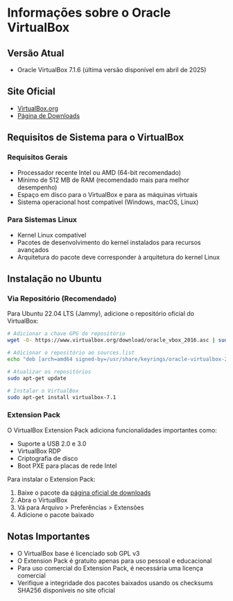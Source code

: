 # Informações sobre o Oracle VirtualBox

## Versão Atual
- Oracle VirtualBox 7.1.6 (última versão disponível em abril de 2025)

## Site Oficial
- [VirtualBox.org](https://www.virtualbox.org/)
- [Página de Downloads](https://www.virtualbox.org/wiki/Downloads)

## Requisitos de Sistema para o VirtualBox

### Requisitos Gerais
- Processador recente Intel ou AMD (64-bit recomendado)
- Mínimo de 512 MB de RAM (recomendado mais para melhor desempenho)
- Espaço em disco para o VirtualBox e para as máquinas virtuais
- Sistema operacional host compatível (Windows, macOS, Linux)

### Para Sistemas Linux
- Kernel Linux compatível
- Pacotes de desenvolvimento do kernel instalados para recursos avançados
- Arquitetura do pacote deve corresponder à arquitetura do kernel Linux

## Instalação no Ubuntu

### Via Repositório (Recomendado)
Para Ubuntu 22.04 LTS (Jammy), adicione o repositório oficial do VirtualBox:

```bash
# Adicionar a chave GPG do repositório
wget -O- https://www.virtualbox.org/download/oracle_vbox_2016.asc | sudo gpg --yes --output /usr/share/keyrings/oracle-virtualbox-2016.gpg --dearmor

# Adicionar o repositório ao sources.list
echo "deb [arch=amd64 signed-by=/usr/share/keyrings/oracle-virtualbox-2016.gpg] https://download.virtualbox.org/virtualbox/debian jammy contrib" | sudo tee /etc/apt/sources.list.d/virtualbox.list

# Atualizar os repositórios
sudo apt-get update

# Instalar o VirtualBox
sudo apt-get install virtualbox-7.1
```

### Extension Pack
O VirtualBox Extension Pack adiciona funcionalidades importantes como:
- Suporte a USB 2.0 e 3.0
- VirtualBox RDP
- Criptografia de disco
- Boot PXE para placas de rede Intel

Para instalar o Extension Pack:
1. Baixe o pacote da [página oficial de downloads](https://www.virtualbox.org/wiki/Downloads)
2. Abra o VirtualBox
3. Vá para Arquivo > Preferências > Extensões
4. Adicione o pacote baixado

## Notas Importantes
- O VirtualBox base é licenciado sob GPL v3
- O Extension Pack é gratuito apenas para uso pessoal e educacional
- Para uso comercial do Extension Pack, é necessária uma licença comercial
- Verifique a integridade dos pacotes baixados usando os checksums SHA256 disponíveis no site oficial
